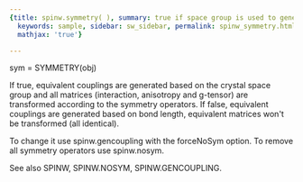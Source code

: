```yaml
---
{title: spinw.symmetry( ), summary: true if space group is used to generate couplings,
  keywords: sample, sidebar: sw_sidebar, permalink: spinw_symmetry.html, folder: spinw,
  mathjax: 'true'}

---
```

 
sym = SYMMETRY(obj)
 
If true, equivalent couplings are generated based on the
crystal space group and all matrices (interaction, anisotropy
and g-tensor) are transformed according to the symmetry
operators. If false, equivalent couplings are generated based
on bond length, equivalent matrices won't be transformed
(all identical).
 
To change it use spinw.gencoupling with the forceNoSym option.
To remove all symmetry operators use spinw.nosym.
 
See also SPINW, SPINW.NOSYM, SPINW.GENCOUPLING.
 


